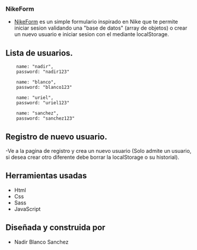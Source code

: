 ### NikeForm

- [NikeForm](https://nasanchez7.github.io/nike-form-validation/ "NikeForm") es un simple formulario inspirado en Nike que te permite iniciar sesion validando una "base de datos" (array de objetos) o crear un nuevo usuario e iniciar sesion con el mediante localStorage.

## Lista de usuarios.

        name: "nadir",
        password: "nadir123"

        name: "blanco",
        password: "blanco123"

        name: "uriel",
        password: "uriel123"

        name: "sanchez",
        password: "sanchez123"


## Registro de nuevo usuario.

-Ve a la pagina de registro y crea un nuevo usuario (Solo admite un usuario, si desea crear otro diferente debe borrar la localStorage o su historial).

## Herramientas usadas

- Html
- Css
- Sass
- JavaScript

## Diseñada y construida por

- Nadir Blanco Sanchez
